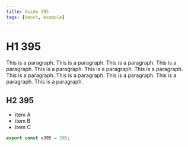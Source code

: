 ```yaml
---
title: Guide 395
tags: [bench, example]
---
```


# H1 395

This is a paragraph. This is a paragraph. This is a paragraph. This is a paragraph. This is a paragraph. This is a paragraph. This is a paragraph. This is a paragraph. This is a paragraph. This is a paragraph. This is a paragraph. This is a paragraph. 

## H2 395

- item A
- item B
- item C

```ts
export const v395 = 395;
```
